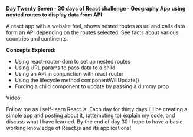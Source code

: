 **Day Twenty Seven - 30 days of React challenge - Geography App using nested routes to display data from API**

A react app with a website feel, shows nested routes as url and calls data form an API depending on the routes selected. See facts about various countries and continents.

**Concepts Explored:**

- Using react-router-dom to set up nested routes
- Using URL params to pass data to a child
- Using an API in conjunction with react router
- Using the lifecycle method componentWillUpdate()
- Forcing a child component to update by passing a dummy prop

Video: 

Follow me as I self-learn React.js. Each day for thirty days i'll be creating a simple app and posting about it, (attempting to) explain my code, and discuss what I have learned. By the end of day 30 I hope to have a basic working knowledge of React.js and its applications!
